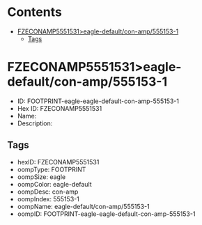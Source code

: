 



Contents
========

* [FZECONAMP5551531>eagle-default/con-amp/555153-1](#fzeconamp5551531eagle-defaultcon-amp555153-1)
	* [Tags](#tags)

# FZECONAMP5551531>eagle-default/con-amp/555153-1

- ID: FOOTPRINT-eagle-eagle-default-con-amp-555153-1
- Hex ID: FZECONAMP5551531
- Name: 
- Description: 

## Tags

- hexID: FZECONAMP5551531
- oompType: FOOTPRINT
- oompSize: eagle
- oompColor: eagle-default
- oompDesc: con-amp
- oompIndex: 555153-1
- oompName: eagle-default/con-amp/555153-1
- oompID: FOOTPRINT-eagle-eagle-default-con-amp-555153-1
